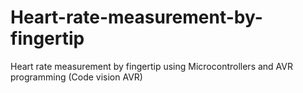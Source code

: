 # Heart-rate-measurement-by-fingertip
Heart rate measurement by fingertip using Microcontrollers and AVR programming
(Code vision AVR)
